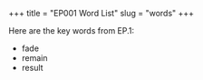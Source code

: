 +++
title = "EP001 Word List"
slug = "words"
+++

Here are the key words from EP.1:

- fade
- remain
- result
